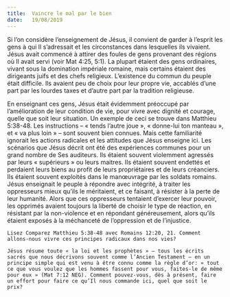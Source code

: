 ```yaml
---
title:  Vaincre le mal par le bien
date:   19/08/2019
---
```


Si l’on considère l’enseignement de Jésus, il convient de garder à l’esprit les gens à qui Il s’adressait et les circonstances dans lesquelles ils vivaient. Jésus avait commencé à attirer des foules de gens provenant des régions où Il avait servi (voir Mat 4:25, 5:1). La plupart étaient des gens ordinaires, vivant sous la domination impériale romaine, mais certains étaient des dirigeants juifs et des chefs religieux. L’existence du commun du peuple était difficile. Ils avaient peu de choix pour leur propre vie, accablés d’une part par les lourdes taxes et d’autre part par la tradition religieuse.

En enseignant ces gens, Jésus était évidemment préoccupé par l’amélioration de leur condition de vie, pour vivre avec dignité et courage, quelle que soit leur situation. Un exemple de ceci se trouve dans Matthieu 5:38-48. Les instructions – « tends l’autre joue », « donne-lui ton manteau », et « va plus loin » – sont souvent bien connues. Mais cette familiarité ignorait les actions radicales et les attitudes que Jésus enseigne ici. Les scénarios que Jésus décrit ont été des expériences communes pour un grand nombre de Ses auditeurs. Ils étaient souvent violemment agressés par leurs « supérieurs » ou leurs maitres. Ils étaient souvent endettés et perdaient leurs biens au profit de leurs propriétaires et de leurs créanciers. Ils étaient souvent exploités dans le manœuvrage par les soldats romains. Jésus enseignait le peuple à répondre avec intégrité, à traiter les oppresseurs mieux qu’ils le méritaient, et ce faisant, à résister à la perte de leur humanité. Alors que ces oppresseurs tentaient d’exercer leur pouvoir, les opprimés avaient toujours la liberté de choisir le type de réaction, en résistant par la non-violence et en répondant généreusement, alors qu’ils étaient exposés à la méchanceté de l’oppression et de l’injustice.

`Lisez Comparez Matthieu 5:38-48 avec Romains 12:20, 21. Comment allons-nous vivre ces principes radicaux dans nos vies?`

`Jésus résume toute « la loi et les prophètes » – tous les écrits sacrés que nous décrivons souvent comme l’Ancien Testament – en un principe simple qui est venu à être connu comme la règle d’or: « tout ce que vous voulez que les hommes fassent pour vous, faites-le de même pour eux » (Mat 7:12 NEG). Comment pouvez-vous, dès à présent, faire un effort pour faire ce qu’Il nous commande ici, quel que soit le prix?`
